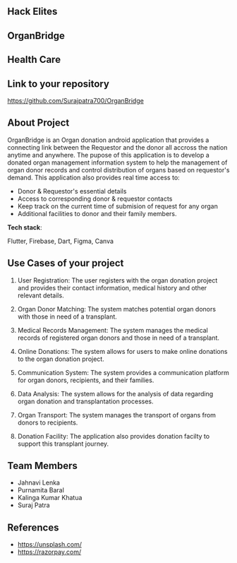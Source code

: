 ## Hack Elites 
## OrganBridge


## Health Care



## Link to your repository

https://github.com/Surajpatra700/OrganBridge

## About Project

OrganBridge is an Organ donation android application that provides a connecting link between the Requestor and the donor all accross the nation anytime and anywhere.
The pupose of this application is to develop a donated organ management information system to help the management of organ donor records and control distribution of organs based on requestor's demand.
This application also provides real time access to:
  * Donor & Requestor's essential details
  * Access to corresponding donor & requestor contacts
  * Keep track on the current time of submision of request for any organ
  * Additional facilities to donor and their family members.



**Tech stack**:

 Flutter, Firebase, Dart, Figma, Canva

## Use Cases of your project

1. User Registration: The user registers with the organ donation project and provides their contact information, medical history and other relevant details. 

2. Organ Donor Matching: The system matches potential organ donors with those in need of a transplant. 

3. Medical Records Management: The system manages the medical records of registered organ donors and those in need of a transplant. 

4. Online Donations: The system allows for users to make online donations to the organ donation project. 

5. Communication System: The system provides a communication platform for organ donors, recipients, and their families. 

6. Data Analysis: The system allows for the analysis of data regarding organ donation and transplantation processes. 

7. Organ Transport: The system manages the transport of organs from donors to recipients. 

8. Donation Facility: The application also provides donation facilty to support this transplant journey.

## Team Members

* Jahnavi Lenka
* Purnamita Baral
* Kalinga Kumar Khatua
* Suraj Patra

## References

* https://unsplash.com/
* https://razorpay.com/
